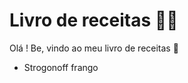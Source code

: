# Livro de receitas :man_cook:

Olá ! Be, vindo ao meu livro de receitas :wave:

- Strogonoff frango